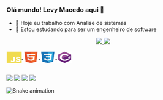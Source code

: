 ### Olá mundo! Levy Macedo aqui 👋

- 🔭 Hoje eu trabalho com Analise de sistemas
- 🌱 Estou estudando para ser um engenheiro de software
<div align="center">
  <a href="https://github.com/LevyMeloMacedo">
  <img height="180em" src="https://github-readme-stats.vercel.app/api?username=LevyMeloMacedo&show_icons=true&theme=dark&include_all_commits=true&count_private=true"/>
  <img height="180em" src="https://github-readme-stats.vercel.app/api/top-langs/?username=LevyMeloMacedo&layout=compact&langs_count=7&theme=dark"/>
</div>
<div style="display: inline_block"><br>
  <img align="center" alt="Rafa-Js" height="30" width="40" src="https://raw.githubusercontent.com/devicons/devicon/master/icons/javascript/javascript-plain.svg">

  <img align="center" alt="Rafa-HTML" height="30" width="40" src="https://raw.githubusercontent.com/devicons/devicon/master/icons/html5/html5-original.svg">
  <img align="center" alt="Rafa-CSS" height="30" width="40" src="https://raw.githubusercontent.com/devicons/devicon/master/icons/css3/css3-original.svg">
  <img align="center" alt="Rafa-Csharp" height="30" width="40" src="https://raw.githubusercontent.com/devicons/devicon/master/icons/csharp/csharp-original.svg">

</div>
<div> 
 <br>
  
 	
  <a href = "mailto:levymelom@gmail.com"><img src="https://img.shields.io/badge/-Gmail-%23333?style=for-the-badge&logo=gmail&logoColor=white" target="_blank"></a>
  <a href="https://www.linkedin.com/in/levy-melo-b6974521b" target="_blank"><img src="https://img.shields.io/badge/-LinkedIn-%230077B5?style=for-the-badge&logo=linkedin&logoColor=white" target="_blank"></a> 
  <a href="https://instagram.com/levymelo0" target="_blank"><img src="https://img.shields.io/badge/-Instagram-%23E4405F?style=for-the-badge&logo=instagram&logoColor=white" target="_blank"></a>
  <a href="https://api.whatsapp.com/send?phone=5521995012558"><img src="https://img.shields.io/badge/WhatsApp-25D366?style=for-the-badge&logo=whatsapp&logoColor=white"></a>
 
  ![Snake animation](https://github.com/LevyMeloMacedo/LevyMeloMacedo/blob/output/github-contribution-grid-snake.svg)
 
</div>
